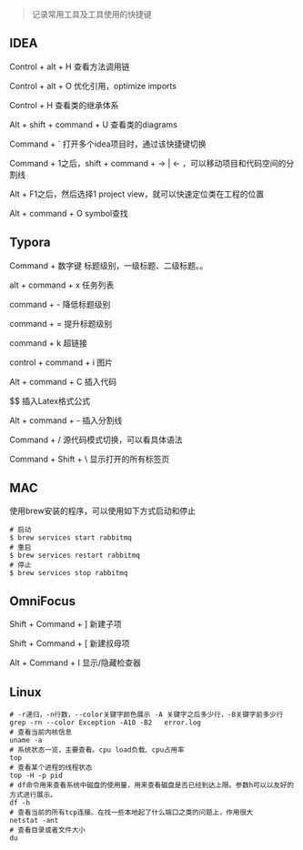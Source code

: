 > 记录常用工具及工具使用的快捷键

## IDEA 

Control + alt + H 	查看方法调用链

Control + alt + O	优化引用，optimize imports

Control + H 			查看类的继承体系

Alt + shift + command + U	查看类的diagrams

Command + `  打开多个idea项目时，通过该快捷键切换

Command + 1之后，shift + command + -> | <- ，可以移动项目和代码空间的分割线

Alt + F1之后，然后选择1 project view，就可以快速定位类在工程的位置

Alt + command + O symbol查找

## Typora

Command + 数字键  	标题级别，一级标题、二级标题。。

alt + command + x		任务列表

command + -	降低标题级别

command + =	提升标题级别

command + k	超链接

control + command + i	图片

Alt + command + C 	插入代码

$$ 插入Latex格式公式

Alt + command + -	插入分割线

Command  + / 	源代码模式切换，可以看具体语法

Command + Shift + \	显示打开的所有标签页 

## MAC

使用brew安装的程序，可以使用如下方式启动和停止

```shell
# 启动
$ brew services start rabbitmq
# 重启
$ brew services restart rabbitmq
# 停止
$ brew services stop rabbitmq
```

## OmniFocus

Shift + Command + ] 	新建子项

Shift + Command + [ 	新建叔母项

Alt + Command + I		显示/隐藏检查器

## Linux

```shell
# -r递归，-n行数，--color关键字颜色展示 -A 关键字之后多少行，-B关键字前多少行
grep -rn --color Exception -A10 -B2   error.log
# 查看当前内核信息
uname -a
# 系统状态一览，主要查看。cpu load负载、cpu占用率
top
# 查看某个进程的线程状态
top -H -p pid
# df命令用来查看系统中磁盘的使用量，用来查看磁盘是否已经到达上限。参数h可以以友好的方式进行展示。
df -h
# 查看当前的所有tcp连接。在找一些本地起了什么端口之类的问题上，作用很大
netstat -ant
# 查看目录或者文件大小
du 
```

